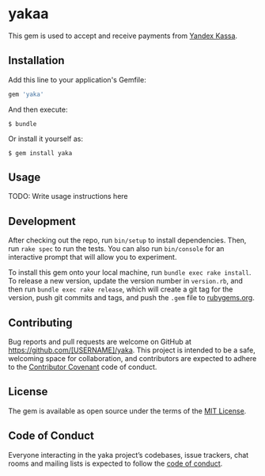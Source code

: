 # yakaa

This gem is used to accept and receive payments from [Yandex Kassa](https://kassa.yandex.ru/docs/checkout-api/?shell).

## Installation

Add this line to your application's Gemfile:

```ruby
gem 'yaka'
```

And then execute:

    $ bundle

Or install it yourself as:

    $ gem install yaka

## Usage

TODO: Write usage instructions here

## Development

After checking out the repo, run `bin/setup` to install dependencies. Then, run `rake spec` to run the tests. You can also run `bin/console` for an interactive prompt that will allow you to experiment.

To install this gem onto your local machine, run `bundle exec rake install`. To release a new version, update the version number in `version.rb`, and then run `bundle exec rake release`, which will create a git tag for the version, push git commits and tags, and push the `.gem` file to [rubygems.org](https://rubygems.org).

## Contributing

Bug reports and pull requests are welcome on GitHub at https://github.com/[USERNAME]/yaka. This project is intended to be a safe, welcoming space for collaboration, and contributors are expected to adhere to the [Contributor Covenant](http://contributor-covenant.org) code of conduct.

## License

The gem is available as open source under the terms of the [MIT License](https://opensource.org/licenses/MIT).

## Code of Conduct

Everyone interacting in the yaka project’s codebases, issue trackers, chat rooms and mailing lists is expected to follow the [code of conduct](https://github.com/[USERNAME]/yaka/blob/master/CODE_OF_CONDUCT.md).
